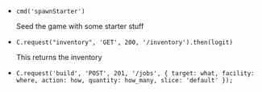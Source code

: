* `cmd('spawnStarter')`

	Seed the game with some starter stuff

* `C.request("inventory", 'GET', 200, '/inventory').then(logit)`

	This returns the inventory

* `C.request('build', 'POST', 201, '/jobs', {
        target: what,
        facility: where,
        action: how,
        quantity: how_many,
        slice: 'default'
    });`